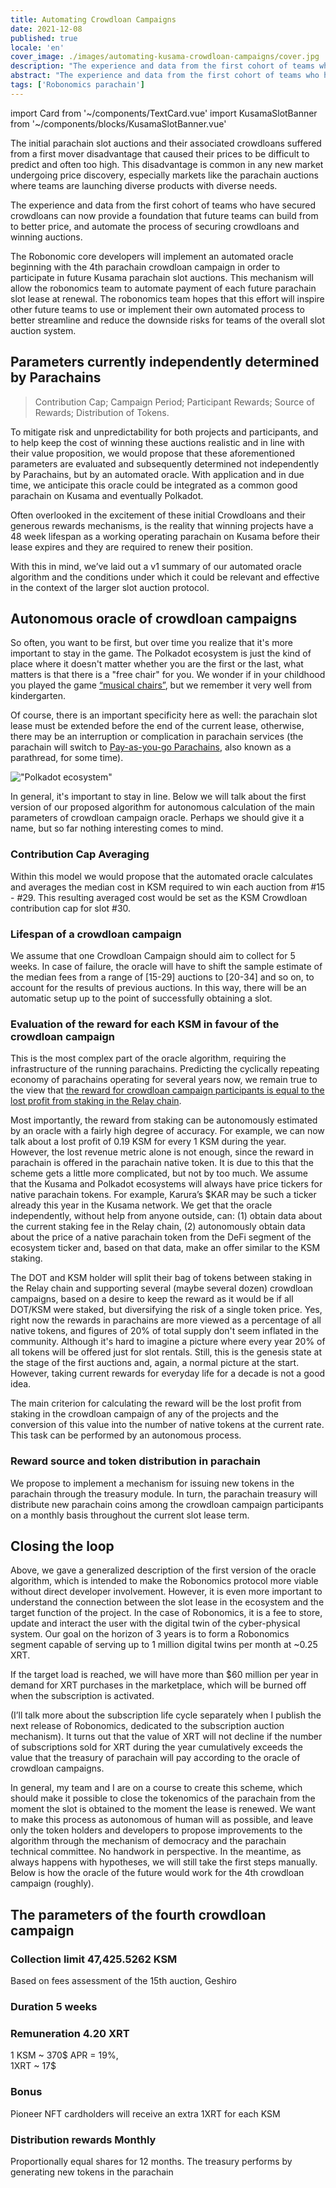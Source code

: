 ```yaml
---
title: Automating Crowdloan Campaigns
date: 2021-12-08
published: true
locale: 'en'
cover_image: ./images/automating-kusama-crowdloan-campaigns/cover.jpg
description: "The experience and data from the first cohort of teams who have secured crowdloans can now provide a foundation that future teams can build from to better price, and automate the process of securing crowdloans and winning auctions."
abstract: "The experience and data from the first cohort of teams who have secured crowdloans can now provide a foundation that future teams can build from to better price, and automate the process of securing crowdloans and winning auctions."
tags: ['Robonomics parachain']
---
```

import Card from '~/components/TextCard.vue'
import KusamaSlotBanner from '~/components/blocks/KusamaSlotBanner.vue'



The initial parachain slot auctions and their associated crowdloans suffered from a first mover disadvantage that caused their prices to be difficult to predict and often too high.  This disadvantage is common in any new market undergoing price discovery, especially markets like the parachain auctions where teams are launching diverse products with diverse needs.

The experience and data from the first cohort of teams who have secured crowdloans can now provide a foundation that future teams can build from to better price, and automate the process of securing crowdloans and winning auctions.
					
The Robonomic core developers will implement an automated oracle beginning with the 4th parachain crowdloan campaign in order to participate in future Kusama parachain slot auctions. This mechanism will allow the robonomics team to automate payment of each future parachain slot lease at renewal.  The robonomics team hopes that this effort will inspire other future teams to use or implement their own automated process to better streamline and reduce the downside risks for teams of the overall slot auction system.

## Parameters currently independently determined by Parachains

> Contribution Cap; Campaign Period; Participant Rewards; Source of Rewards; Distribution of Tokens.

To mitigate risk and unpredictability for both projects and participants, and to help keep the cost of winning these auctions realistic and in line with their value proposition, we would propose that these aforementioned parameters are evaluated and subsequently determined not independently by Parachains, but by an automated oracle. With application and in due time, we anticipate this oracle could be integrated as a common good parachain on Kusama and eventually Polkadot. 
 								
Often overlooked in the excitement of these initial Crowdloans and their generous rewards mechanisms, is the reality that winning projects have a 48 week lifespan as a working operating parachain on Kusama before their lease expires and they are required to renew their position. 

With this in mind, we’ve laid out a v1 summary of our automated oracle algorithm and the conditions under which it could be relevant and effective in the context of the larger slot auction protocol. 


## Autonomous oracle of crowdloan campaigns

So often, you want to be first, but over time you realize that it's more important to stay in the game. The Polkadot ecosystem is just the kind of place where it doesn't matter whether you are the first or the last, what matters is that there is a "free chair" for you. We wonder if in your childhood you played the game [“musical chairs”](https://en.wikipedia.org/wiki/Musical_chairs), but we remember it very well from kindergarten.

Of course, there is an important specificity here as well: the parachain slot lease must be extended before the end of the current lease, otherwise, there may be an interruption or complication in parachain services (the parachain will switch to [Pay-as-you-go Parachains](https://medium.com/polkadot-network/parathreads-pay-as-you-go-parachains-7440d23dde06),  also known as a parathread, for some time).

!["Polkadot ecosystem"](./images/automating-kusama-crowdloan-campaigns/polkadot-ecosystem.jpg)

In general, it's important to stay in line. Below we will talk about the first version of our proposed algorithm for autonomous calculation of the main parameters of crowdloan campaign oracle. Perhaps we should give it a name, but so far nothing interesting comes to mind.

### Contribution Cap Averaging

Within this model we would propose that the automated oracle calculates and averages the median cost in KSM required to win each auction from #15 - #29. This resulting averaged cost would be set as the KSM Crowdloan contribution cap for slot #30. 		

### Lifespan of a crowdloan campaign

We assume that one Crowdloan Campaign should aim to collect for 5 weeks. In case of failure, the oracle will have to shift the sample estimate of the median fees from a range of [15-29] auctions to [20-34] and so on, to account for the results of previous auctions. In this way, there will be an automatic setup up to the point of successfully obtaining a slot.

### Evaluation of the reward for each KSM in favour of the crowdloan campaign

This is the most complex part of the oracle algorithm, requiring the infrastructure of the running parachains. Predicting the cyclically repeating economy of parachains operating for several years now, we remain true to the view that [the reward for crowdloan campaign participants is equal to the lost profit from staking in the Relay chain](https://robonomics.network/blog/robonomics-parachain-lease-offering/).

Most importantly, the reward from staking can be autonomously estimated by an oracle with a fairly high degree of accuracy. For example, we can now talk about a lost profit of 0.19 KSM for every 1 KSM during the year. However, the lost revenue metric alone is not enough, since the reward in parachain is offered in the parachain native token. It is due to this that the scheme gets a little more complicated, but not by too much. We assume that the Kusama and Polkadot ecosystems will always have price tickers for native parachain tokens. For example, Karura’s $KAR may be such a ticker already this year in the Kusama network. We get that the oracle independently, without help from anyone outside, can: (1) obtain data about the current staking fee in the Relay chain, (2) autonomously obtain data about the price of a native parachain token from the DeFi segment of the ecosystem ticker and, based on that data, make an offer similar to the KSM staking.

The DOT and KSM holder will split their bag of tokens between staking in the Relay chain and supporting several (maybe several dozen) crowdloan campaigns, based on a desire to keep the reward as it would be if all DOT/KSM were staked, but diversifying the risk of a single token price. Yes, right now the rewards in parachains are more viewed as a percentage of all native tokens, and figures of 20% of total supply don't seem inflated in the community. Although it's hard to imagine a picture where every year 20% of all tokens will be offered just for slot rentals. Still, this is the genesis state at the stage of the first auctions and, again, a normal picture at the start. However, taking current rewards for everyday life for a decade is not a good idea.

The main criterion for calculating the reward will be the lost profit from staking in the crowdloan campaign of any of the projects and the conversion of this value into the number of native tokens at the current rate. This task can be performed by an autonomous process.

### Reward source and token distribution in parachain

We propose to implement a mechanism for issuing new tokens in the parachain through the treasury module. In turn, the parachain treasury will distribute new parachain coins among the crowdloan campaign participants on a monthly basis throughout the current slot lease term.

## Closing the loop

Above, we gave a generalized description of the first version of the oracle algorithm, which is intended to make the Robonomics protocol more viable without direct developer involvement. However, it is even more important to understand the connection between the slot lease in the ecosystem and the target function of the project. In the case of Robonomics, it is a fee to store, update and interact the user with the digital twin of the cyber-physical system. Our goal on the horizon of 3 years is to form a Robonomics segment capable of serving up to 1 million digital twins per month at ~0.25 XRT.

If the target load is reached, we will have more than $60 million per year in demand for XRT purchases in the marketplace, which will be burned off when the subscription is activated.

(I’ll talk more about the subscription life cycle separately when I publish the next release of Robonomics, dedicated to the subscription auction mechanism). It turns out that the value of XRT will not decline if the number of subscriptions sold for XRT during the year cumulatively exceeds the value that the treasury of parachain will pay according to the oracle of crowdloan campaigns.

In general, my team and I are on a course to create this scheme, which should make it possible to close the tokenomics of the parachain from the moment the slot is obtained to the moment the lease is renewed. We want to make this process as autonomous of human will as possible, and leave only the token holders and developers to propose improvements to the algorithm through the mechanism of democracy and the parachain technical committee. No handwork in perspective. In the meantime, as always happens with hypotheses, we will still take the first steps manually. Below is how the oracle of the future would work for the 4th crowdloan campaign (roughly).

## The parameters of the fourth crowdloan campaign

<Card>

### Collection limit **47,425.5262 KSM**

Based on fees assessment of the 15th auction, Geshiro

</Card>

<Card>

### Duration **5 weeks**

</Card>

<Card>

### Remuneration **4.20 XRT**

1 KSM ~ 370$ APR = 19%,<br/>1XRT ~ 17$

</Card>

<Card>

### Bonus

Pioneer NFT cardholders will receive an extra 1XRT for each KSM

</Card>

<Card>

### Distribution rewards **Monthly**

Proportionally equal shares for 12 months. The treasury performs by generating new tokens in the parachain

</Card>

<KusamaSlotBanner />

